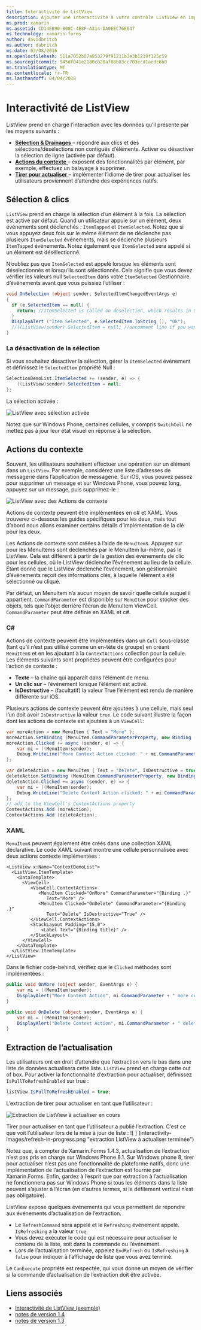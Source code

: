 ```yaml
---
title: Interactivité de ListView
description: Ajouter une interactivité à votre contrôle ListView en implémentant les sélections, balayez à supprimer et tirer pour actualiser.
ms.prod: xamarin
ms.assetid: CD14EB90-B08C-4E8F-A314-DA0EEC76E647
ms.technology: xamarin-forms
author: davidbritch
ms.author: dabritch
ms.date: 03/08/2016
ms.openlocfilehash: 511a7052b07a853279f91211b3e3b1219f125c59
ms.sourcegitcommit: 945df041e2180cb20af08b83cc703ecd1aedc6b0
ms.translationtype: MT
ms.contentlocale: fr-FR
ms.lasthandoff: 04/04/2018
---
```

# <a name="listview-interactivity"></a>Interactivité de ListView

ListView prend en charge l’interaction avec les données qu’il présente par les moyens suivants :

- [**Sélection & Drainages** ](#selectiontaps) &ndash; répondre aux clics et des sélections/désélections non contiguës d’éléments. Activer ou désactiver la sélection de ligne (activée par défaut).
- [**Actions du contexte** ](#Context_Actions) &ndash; exposent des fonctionnalités par élément, par exemple, effectuez un balayage à supprimer.
- [**Tirer pour actualiser** ](#Pull_to_Refresh) &ndash; implémenter l’idiome de tirer pour actualiser les utilisateurs proviennent d’attendre des expériences natifs.

<a name="selectiontaps" />

## <a name="selection--taps"></a>Sélection & clics
`ListView` prend en charge la sélection d’un élément à la fois. La sélection est activé par défaut. Quand un utilisateur appuie sur un élément, deux événements sont déclenchés : `ItemTapped` et `ItemSelected`. Notez que si vous appuyez deux fois sur le même élément de ne déclenche pas plusieurs `ItemSelected` événements, mais se déclenche plusieurs `ItemTapped` événements. Notez également que `ItemSelected` sera appelé si un élément est désélectionné.

N’oubliez pas que `ItemSelected` est appelé lorsque les éléments sont désélectionnés et lorsqu’ils sont sélectionnés. Cela signifie que vous devez vérifier les valeurs null `SelectedItem` dans votre `ItemSelected` Gestionnaire d’événements avant que vous puissiez l’utiliser :

```csharp
void OnSelection (object sender, SelectedItemChangedEventArgs e)
{
  if (e.SelectedItem == null) {
    return; //ItemSelected is called on deselection, which results in SelectedItem being set to null
  }
  DisplayAlert ("Item Selected", e.SelectedItem.ToString (), "Ok");
  //((ListView)sender).SelectedItem = null; //uncomment line if you want to disable the visual selection state.
}
```

### <a name="disabling-selection"></a>La désactivation de la sélection

Si vous souhaitez désactiver la sélection, gérer la `ItemSelected` événement et définissez le `SelectedItem` propriété Null :

```csharp
SelectionDemoList.ItemSelected += (sender, e) => {
    ((ListView)sender).SelectedItem = null;
};
```

La sélection activée :

![](interactivity-images/selection-default.png "ListView avec sélection activée")

Notez que sur Windows Phone, certaines cellules, y compris `SwitchCell` ne mettez pas à jour leur état visuel en réponse à la sélection.

<a name="Context_Actions" />

## <a name="context-actions"></a>Actions du contexte
Souvent, les utilisateurs souhaitent effectuer une opération sur un élément dans un `ListView`. Par exemple, considérez une liste d’adresses de messagerie dans l’application de messagerie. Sur iOS, vous pouvez passez pour supprimer un message et sur Windows Phone, vous pouvez long, appuyez sur un message, puis supprimez-le :

![](interactivity-images/context-default.png "ListView avec des Actions de contexte")

Actions de contexte peuvent être implémentées en c# et XAML. Vous trouverez ci-dessous les guides spécifiques pour les deux, mais tout d’abord nous allons examiner certains détails d’implémentation de la clé pour les deux.

Les Actions de contexte sont créées à l’aide de `MenuItem`s. Appuyez sur pour les MenuItems sont déclenchés par le MenuItem lui-même, pas le ListView. Cela est différent à partir de la gestion des événements de clic pour les cellules, où le ListView déclenche l’événement au lieu de la cellule. Étant donné que le ListView déclenche l’événement, son gestionnaire d’événements reçoit des informations clés, à laquelle l’élément a été sélectionné ou cliqué.

Par défaut, un MenuItem n’a aucun moyen de savoir quelle cellule auquel il appartient. `CommandParameter` est disponible sur `MenuItem` pour stocker des objets, tels que l’objet derrière l’écran de MenuItem ViewCell. `CommandParameter` peut être définie en XAML et c#.

### <a name="c"></a>C#  

Actions de contexte peuvent être implémentées dans un `Cell` sous-classe (tant qu’il n’est pas utilisé comme un en-tête de groupe) en créant `MenuItem`s et en les ajoutant à la `ContextActions` collection pour la cellule. Les éléments suivants sont propriétés peuvent être configurées pour l’action de contexte :

* **Texte** &ndash; la chaîne qui apparaît dans l’élément de menu.
* **Un clic sur** &ndash; l’événement lorsque l’élément est activé.
* **IsDestructive** &ndash; (facultatif) la valeur True l’élément est rendu de manière différente sur iOS.

Plusieurs actions de contexte peuvent être ajoutées à une cellule, mais seul l’un doit avoir `IsDestructive` la valeur `true`. Le code suivant illustre la façon dont les actions de contexte est ajoutées à un `ViewCell`:

```csharp
var moreAction = new MenuItem { Text = "More" };
moreAction.SetBinding (MenuItem.CommandParameterProperty, new Binding ("."));
moreAction.Clicked += async (sender, e) => {
    var mi = ((MenuItem)sender);
    Debug.WriteLine("More Context Action clicked: " + mi.CommandParameter);
};

var deleteAction = new MenuItem { Text = "Delete", IsDestructive = true }; // red background
deleteAction.SetBinding (MenuItem.CommandParameterProperty, new Binding ("."));
deleteAction.Clicked += async (sender, e) => {
    var mi = ((MenuItem)sender);
    Debug.WriteLine("Delete Context Action clicked: " + mi.CommandParameter);
};
// add to the ViewCell's ContextActions property
ContextActions.Add (moreAction);
ContextActions.Add (deleteAction);
```

### <a name="xaml"></a>XAML

`MenuItem`s peuvent également être créés dans une collection XAML déclarative. Le code XAML suivant montre une cellule personnalisée avec deux actions contexte implémentées :

```xaml
<ListView x:Name="ContextDemoList">
  <ListView.ItemTemplate>
    <DataTemplate>
      <ViewCell>
         <ViewCell.ContextActions>
            <MenuItem Clicked="OnMore" CommandParameter="{Binding .}"
               Text="More" />
            <MenuItem Clicked="OnDelete" CommandParameter="{Binding .}"
               Text="Delete" IsDestructive="True" />
         </ViewCell.ContextActions>
         <StackLayout Padding="15,0">
             <Label Text="{Binding title}" />
         </StackLayout>
      </ViewCell>
    </DataTemplate>
  </ListView.ItemTemplate>
</ListView>
```

Dans le fichier code-behind, vérifiez que le `Clicked` méthodes sont implémentées :

```csharp
public void OnMore (object sender, EventArgs e) {
    var mi = ((MenuItem)sender);
    DisplayAlert("More Context Action", mi.CommandParameter + " more context action", "OK");
}

public void OnDelete (object sender, EventArgs e) {
    var mi = ((MenuItem)sender);
    DisplayAlert("Delete Context Action", mi.CommandParameter + " delete context action", "OK");
}
```

<a name="Pull_to_Refresh" />

## <a name="pull-to-refresh"></a>Extraction de l’actualisation
Les utilisateurs ont en droit d’attendre que l’extraction vers le bas dans une liste de données actualisera cette liste. `ListView` prend en charge cette out of box. Pour activer la fonctionnalité d’extraction pour actualiser, définissez `IsPullToRefreshEnabled` sur true :

```csharp
listView.IsPullToRefreshEnabled = true;
```

L’extraction de tirer pour actualiser en tant que l’utilisateur :

![](interactivity-images/refresh-start.png "Extraction de ListView à actualiser en cours")

Tirer pour actualiser en tant que l’utilisateur a publié l’extraction. C’est ce que voit l’utilisateur lors de la mise à jour de liste : ![ ] (interactivity-images/refresh-in-progress.png "extraction ListView à actualiser terminée")

Notez que, à compter de Xamarin.Forms 1.4.3, actualisation de l’extraction n’est pas pris en charge sur Windows Phone 8.1. Sur Windows phone 8, tirer pour actualiser n’est pas une fonctionnalité de plateforme natifs, donc une implémentation de l’actualisation de l’extraction est fournie par Xamarin.Forms. Enfin, gardez à l’esprit que par extraction à l’actualisation ne fonctionnera pas sur Windows Phone si tous les éléments dans la liste peuvent s’ajuster à l’écran (en d’autres termes, si le défilement vertical n’est pas obligatoire).

ListView expose quelques événements qui vous permettent de répondre aux événements d’actualisation de l’extraction.

-  Le `RefreshCommand` sera appelé et le `Refreshing` événement appelé. `IsRefreshing` a la valeur `true`.
-  Vous devez exécuter le code qui est nécessaire pour actualiser le contenu de la liste, soit dans la commande ou l’événement.
-  Lors de l’actualisation terminée, appelez `EndRefresh` ou `IsRefreshing` à `false` pour indiquer à l’affichage de liste que vous avez terminé.

Le `CanExecute` propriété est respectée, qui vous donne un moyen de vérifier si la commande d’actualisation de l’extraction doit être activée.



## <a name="related-links"></a>Liens associés

- [Interactivité de ListView (exemple)](https://developer.xamarin.com/samples/xamarin-forms/UserInterface/ListView/interactivity)
- [notes de version 1.4](http://forums.xamarin.com/discussion/35451/xamarin-forms-1-4-0-released/)
- [notes de version 1.3](http://forums.xamarin.com/discussion/29934/xamarin-forms-1-3-0-released/)
